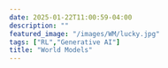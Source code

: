```yaml
---
date: 2025-01-22T11:00:59-04:00
description: ""
featured_image: "/images/WM/lucky.jpg"
tags: ["RL","Generative AI"]
title: "World Models"
---
```


